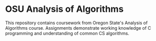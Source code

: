 # OSU Analysis of Algorithms

This repository contains coursework from Oregon State's Analysis of Algorithms course. Assignments demonstrate working knowledge of C programming and understanding of common CS algorithms.
